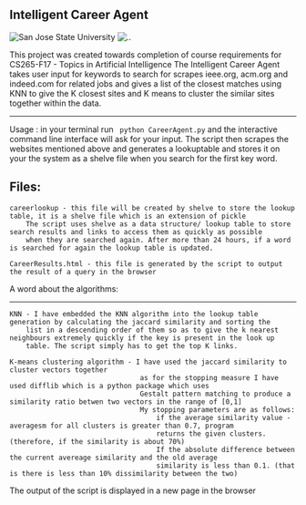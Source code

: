 Intelligent Career Agent
------------------------


![San Jose State University](https://i.imgur.com/cShW5MA.gif?1)
![..](https://i.imgur.com/QIGOoLy.png?1)

This project was created towards completion of course requirements for CS265-F17 - Topics in Artificial Intelligence
The Intelligent Career Agent takes user input for keywords to search for
scrapes ieee.org, acm.org and indeed.com for related jobs and gives a list of the closest matches 
using KNN to give the K closest sites and K means to cluster the similar sites together within the data.
__________________________________________________________________________________________________

Usage : in your terminal run
` python CareerAgent.py`
    and the interactive command line interface will ask for your input.
    The script then scrapes the websites mentioned above and generates a lookuptable and stores it on your 
    the system as a shelve file when you search for the first key word.

Files: 
------
    careerlookup - this file will be created by shelve to store the lookup table, it is a shelve file which is an extension of pickle
        The script uses shelve as a data structure/ lookup table to store search results and links to access them as quickly as possible    
        when they are searched again. After more than 24 hours, if a word is searched for again the lookup table is updated.

    CareerResults.html - this file is generated by the script to output the result of a query in the browser


A word about the algorithms:
_____________________________

    KNN - I have embedded the KNN algorithm into the lookup table generation by calculating the jaccard similarity and sorting the 
        list in a descending order of them so as to give the k nearest neighbours extremely quickly if the key is present in the look up 
        table. The script simply has to get the top K links.

    K-means clustering algorithm - I have used the jaccard similarity to cluster vectors together 
                                    as for the stopping measure I have used difflib which is a python package which uses 
                                    Gestalt pattern matching to produce a similarity ratio betwen two vectors in the range of [0,1]
                                    My stopping parameters are as follows:
                                        if the average similarity value - averagesm for all clusters is greater than 0.7, program 
                                        returns the given clusters.(therefore, if the similarity is about 70%)
                                        If the absolute difference between the current avereage similarity and the old average 
                                        similarity is less than 0.1. (that is there is less than 10% dissimilarity between the two)


The output of the script is displayed in a new page in the browser
